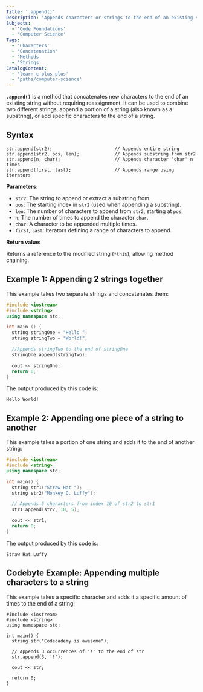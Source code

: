 ```yaml
---
Title: '.append()'
Description: 'Appends characters or strings to the end of an existing string.'
Subjects:
  - 'Code Foundations'
  - 'Computer Science'
Tags:
  - 'Characters'
  - 'Concatenation'
  - 'Methods'
  - 'Strings'
CatalogContent:
  - 'learn-c-plus-plus'
  - 'paths/computer-science'
---
```


**`.append()`** is a method that concatenates new characters to the end of an existing string without requiring reassignment. It can be used to combine two different strings, append a portion of a string (also known as a substring), or add specific characters to the end of a string.

## Syntax

```pseudo
str.append(str2);                       // Appends entire string
str.append(str2, pos, len);             // Appends substring from str2
str.append(n, char);                    // Appends character 'char' n times
str.append(first, last);                // Appends range using iterators
```

**Parameters:**

- `str2`: The string to append or extract a substring from.
- `pos`: The starting index in `str2` (used when appending a substring).
- `len`: The number of characters to append from `str2`, starting at `pos`.
- `n`: The number of times to append the character `char`.
- `char`: A character to be appended multiple times.
- `first`, `last`: Iterators defining a range of characters to append.

**Return value:**

Returns a reference to the modified string (`*this`), allowing method chaining.

## Example 1: Appending 2 strings together

This example takes two separate strings and concatenates them:

```cpp
#include <iostream>
#include <string>
using namespace std;

int main () {
  string stringOne = "Hello ";
  string stringTwo = "World!";

  //Appends stringTwo to the end of stringOne
  stringOne.append(stringTwo);

  cout << stringOne;
  return 0;
}
```

The output produced by this code is:

```shell
Hello World!
```

## Example 2: Appending one piece of a string to another

This example takes a portion of one string and adds it to the end of another string:

```cpp
#include <iostream>
#include <string>
using namespace std;

int main() {
  string str1("Straw Hat ");
  string str2("Monkey D. Luffy");

  // Appends 5 characters from index 10 of str2 to str1
  str1.append(str2, 10, 5);

  cout << str1;
  return 0;
}
```

The output produced by this code is:

```shell
Straw Hat Luffy
```

## Codebyte Example: Appending multiple characters to a string

This example takes a specific character and adds it a specific amount of times to the end of a string:

```codebyte/cpp
#include <iostream>
#include <string>
using namespace std;

int main() {
  string str("Codecademy is awesome");

  // Appends 3 occurrences of '!' to the end of str
  str.append(3, '!');

  cout << str;

  return 0;
}
```
